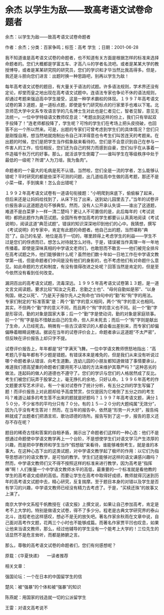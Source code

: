 # 余杰  以学生为敌——致高考语文试卷命题者  
  
余杰：以学生为敌——致高考语文试卷命题者  
作者：余杰；分类：百家争鸣；标签：高考 学生 ；日期：2001-06-28  
我不知道谁是高考语文试卷的命题者，也不知道有关方面是根据怎样的标准来选择命题者的。您们大概都是学富五车、才高八斗的学者名流吧。或者是某某大学的教授博导，或者是某某研究院的研究员，您们的学识和才华当然比我高得多。但是，我还是斗胆向您们进言：出题时换一种思路吧，别再以学生为敌！  
每年高考语文试卷的题目，有大量关于语法的试题。许多语法规则，学术界还没有定论，却堂而皇之地出现在高考语文试题中。连语法专家也争论不休的语法规则，却通过考题来强迫高中学生接受，这是一种学术霸权的体现。１９９７年高考语文试卷的第３道题，是一道标点题，即使是专门研究标点的行家里手也难以下笔。北京师范大学中文系专攻语言学的几名博士生对此也是仁者见仁，智者见智，意见无法统一。一位中学特级语文教师叹息说：“考题出到这样的份上，我们只有举起双手投降了！”连老师都投降了，学生呢？可怜的学生们在考场上把头皮挠破，也回答不出一个所以然来。可是，出题的专家们可曾考虑到学生们的具体情况？您们只是刚愎自用，想当然地就炮制出令自己洋洋得意也令考生们叫苦连天的考题来。在出题的时候，您们是把学生当作假象敌来看待的。您们是不会意识到自己在参与一件害人的工作，恰恰相反，您们还为自己的努力而感到自豪，您们似乎在从事着一件造福千秋万代的好事。那么，就活该学生倒霉了——谁叫学生在等级秩序中处于最低的一级呢？所谓“人为刀俎，我为鱼肉”。  
命题者的一个最大的毛病是死不认错。当然啦，您们全是一流的学者，怎么能够认错呢？平时研究的都是些深不可测的问题，出几道给高中生做的高考题，那还不是小菜一碟，手到擒来！怎么会出错呢？  
１９９２年高考语文试卷有一道语句衔接题：“小明爬到床底下，偷偷躲了起来，但后来还是让妈妈给找到了，从床下拉了出来，送到幼儿园里去了。”当年的试卷评价报告承认这道题选句不够典型。然而，没有人公开承认失误——谁出了这道题，难道不是白菜萝卜一样一清二楚吗？更让人不可置信的是，此后每年的《考试说明》都把此题作为典范试题。全国所有参加高考的学生都要认认真真地阅读《考试说明》，阅读这道“典范试题”。错误的知识深深地印到他们的心中。我猜想，撰写《考试说明》的专家中，肯定有此题的命题者。他自己出的题，当然堪称“典范”了。自己的名望、地位是高于一切的，哪里顾得上考虑学生的利益——学生不过是您们的俘虏而已，想怎么对待就怎么对待。于是，错误被当作真理一年一年地传播着。即使是深味真相的中学语文老师们，也敢怒而不敢言——他们被完全排斥在高考试题之外，他们能够做什么呢？虽然他们数十年如一日地工作在中学语文教学第一线，但是命题者们中间是没有他们的身影的，也不考虑他们有对命题什么意见。如此命题的方式和制度，有没有值得改进之处呢？回答当然是肯定的，但是至今依然没有看到任何改变。  
漏洞百出的高考语文试题，流毒深远。１９９５年高考语文试卷第１３题，是一道文言文阅读题。要求比较“知汝之先君，忠勤之士也”、“母何自勤如是邪”、“以身徇国，继之以死”、“乃是天子报尔先人之徇命也”四句中的“勤”和“徇”字的用法。专家们制定的“标准答案”是：两个“勤”字的意义相同，两个“徇”字的意义也相同。其实，不但两个“勤”字的意义不同，而且两个“徇”字的意义也不同。前一个“勤”字是形容词，勤的对象是国家大事；后一个“勤”字是使动词，勤的对象是家庭琐事。前一个“徇”字是指不惜献出自己的生命，但人并未死去；而后一个“徇”字则是献出了生命，人已经死去。稍微有一些古汉语常识的人都会看出差别来，而专家们却偏偏睁着眼睛说瞎话。据说在当年的试卷评价会上，命题者承认这道题“不太严密”，但反映在评价报告上却只字不提。  
试卷评价报告上，年年都是“好”字满天飞舞。一位中学语文教师愤怒地指出：“高考题几乎每年都有不少题是错题。有错误本来是难免的，但是我们从来没有听说过哪个命题者承认错误、向考生道歉。连幼儿园的小朋友都知道做错了事情要承认，难道我们德高望重的命题者们要用死不认错的方法来维护其尊严吗？”这种恶劣的做法，连起码的做人的道德也不遵守了。您们的学识与您们的人格居然成了反比。考生们被您们玩弄于股掌之上，毫无挣扎的余地，只好认命。１９９６年高考的作文题要求写艺术评论，有一个省对试卷作了统计分析，有五分之四的学生写偏了题！而评价报告上对此题却给予高度赞赏，仅仅是因为它难倒了五分之四的考生吗？难道让越多的考生答不出来的题就是好题吗？１９９７年高考语文题，满分１５０分，不少省市的平均分只有７０分。有的１５—２０分的大题纯属“无效分”，因为几乎没有考生答对！然而，在当年的报告中，依然是“形势一片大好”，报告纯粹就成了出题者们把酒言欢、歌功颂德的场所。报告写到了这一步，报告的意义还存不存在呢？  
题目的稀奇古怪和答案的自相矛盾，揭示出了命题者们这样的一种心态：他们不是想通过命题使中学语文教学再上一个台阶，不是想使学生们对语文学习产生浓厚的兴趣，而是把中学教师和学生当作“假想敌”来看待，谁能够难倒考生，就是谁的本事大。在这种心态下出的这类试题，对中学语文教学起了极坏的作用：以它们为指导思想进行的语文教学，是可怕的教学。学生们还能够对这样的语文课感兴趣吗？然而，中学语文教师们又不得不按照这样的标准来进行教学，因为高考是“指挥棒”啊！人们衡量一个中学语文教师水平的高低，最重要的一个标准就是看他教的学生的高考语文成绩的高低。而要让学生在高考中取得好成绩，教师就得沉迷到历年的高考语文试题中去，精心研究，反复揣摩。至于题目本身的对错以及学生是否有学习的兴趣，中学语文教师已经没有精力去考虑了。于是，“买椟还珠”的故事又上演了。  
南京大学中文系程千帆教授在《语文报》上撰文说，如果让自己参加高考，肯定是考不上大学的。特别是做语文试卷，得不了多少分。程老是古典文学研究界的泰山北斗，连程老也这样感叹，想必不是无的放矢吧。著名作家余秋雨在文章中说，自己面对高考作文题，花两三个小时也不能够成篇。而著名作家贾平凹也叹息，如果让他来当语文教师，那么，经过他辅导的学生没有一个能考上大学的！三位先生的话显然不是危言耸听，而都是肺腑之言。  
那么，尊敬的高考语文试卷的命题者们，您们有何感想呢？  
原载：《华夏快递》 　一读者推荐  
  
相关文章：  
强国论坛：一个在日本的中国留学生的信  
楚风：被“强暴”的个体和被“强暴”的知识  
陈燕妮：用国家的钱造就一切的公派留学生  
王雷：对语文高考说不
